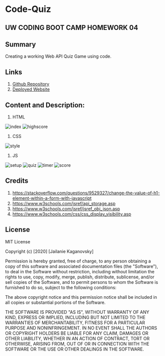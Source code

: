 # Code-Quiz

## UW CODING BOOT CAMP HOMEWORK 04

## Summary
Creating a working Web API Quiz Game using code.

## Links
1. [Github Repository](https://github.com/jkaganovsky/Code-Quiz)
1. [Deployed Website](https://jkaganovsky.github.io/Code-Quiz/)


## Content and Description:
1. HTML

![index](./assets/images/index-html.png)
![highscore](./assets/images/highscore-html.png)

1. CSS

![style](./assets/images/style-css.png)

1. JS

![setup](./assets/images/varquizsetup-js.png)
![quiz](./assets/images/mainquiz-js.png)
![timer](./assets/images/timerfunctions-js.png)
![score](./assets/images/highscore-js.png)

## Credits
1. https://stackoverflow.com/questions/9529327/change-the-value-of-h1-element-within-a-form-with-javascript
1. https://www.w3schools.com/jsref/api_storage.asp
1. https://www.w3schools.com/jsref/jsref_obj_json.asp
1. https://www.w3schools.com/css/css_display_visibility.asp

## License
MIT License

Copyright (c) [2020] [Jailanie Kaganovsky]

Permission is hereby granted, free of charge, to any person obtaining a copy
of this software and associated documentation files (the "Software"), to deal
in the Software without restriction, including without limitation the rights
to use, copy, modify, merge, publish, distribute, sublicense, and/or sell
copies of the Software, and to permit persons to whom the Software is
furnished to do so, subject to the following conditions:

The above copyright notice and this permission notice shall be included in all
copies or substantial portions of the Software.

THE SOFTWARE IS PROVIDED "AS IS", WITHOUT WARRANTY OF ANY KIND, EXPRESS OR
IMPLIED, INCLUDING BUT NOT LIMITED TO THE WARRANTIES OF MERCHANTABILITY,
FITNESS FOR A PARTICULAR PURPOSE AND NONINFRINGEMENT. IN NO EVENT SHALL THE
AUTHORS OR COPYRIGHT HOLDERS BE LIABLE FOR ANY CLAIM, DAMAGES OR OTHER
LIABILITY, WHETHER IN AN ACTION OF CONTRACT, TORT OR OTHERWISE, ARISING FROM,
OUT OF OR IN CONNECTION WITH THE SOFTWARE OR THE USE OR OTHER DEALINGS IN THE
SOFTWARE.

